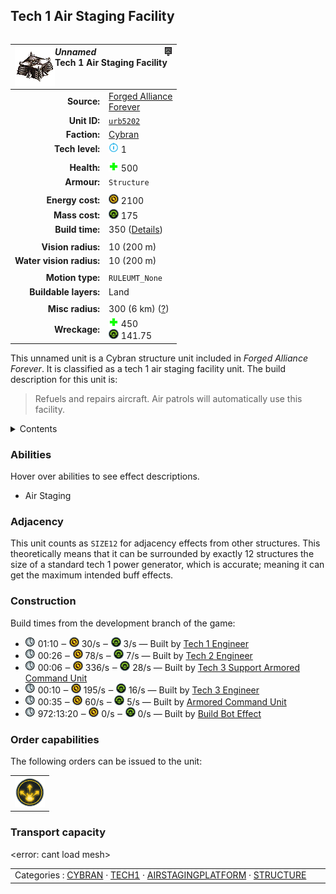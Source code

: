 Tech 1 Air Staging Facility
----
<table align="right">
    <thead>
        <tr>
            <th align="left" colspan="2">
                <img align="left" src="icons/units/URB5202_icon.png" title="The unit icon" /><img align="right" src="icons/strategicicons/icon_structure1_air_rest.png" title="icon_structure1_air" /><i>Unnamed</i><br />Tech 1 Air Staging Facility
            </th>
        </tr>
    </thead>
    <tbody>
        <tr>
            <td align="right"><strong>Source:</strong></td>
            <td><a href="Forged Alliance Forever">Forged Alliance<br />Forever</a></td>
        </tr>
        <tr>
            <td align="right"><strong>Unit ID:</strong></td>
            <td><a href="https://github.com/FAForever/fa/D:/faf-development/fa/units/URB5202/URB5202_unit.bp"><code>urb5202</code></a></td>
        </tr>
        <tr>
            <td align="right"><strong>Faction:</strong></td>
            <td><a href="_categories.CYBRAN">Cybran</a></td>
        </tr>
        <tr>
            <td align="right"><strong>Tech level:</strong></td>
            <td><img src="icons/T1.png" title="Tech 1" /> 1</td>
        </tr>
        <tr><td align="center" colspan="2"></td></tr>
        <tr>
            <td align="right"><strong>Health:</strong></td>
            <td><img src="icons/health.png" title="Health" /> 500</td>
        </tr>
        <tr>
            <td align="right"><strong>Armour:</strong></td>
            <td><code>Structure</code></td>
        </tr>
        <tr><td align="center" colspan="2"></td></tr>
        <tr>
            <td align="right"><strong>Energy cost:</strong></td>
            <td><img src="icons/energy.png" title="Energy" /> 2100</td>
        </tr>
        <tr>
            <td align="right"><strong>Mass cost:</strong></td>
            <td><img src="icons/mass.png" title="Mass" /> 175</td>
        </tr>
        <tr>
            <td align="right"><strong>Build time:</strong></td>
            <td>350 (<a href="#construction">Details</a>)</td>
        </tr>
        <tr><td align="center" colspan="2"></td></tr>
        <tr>
            <td align="right"><strong>Vision radius:</strong></td>
            <td> <span title="0.20 km, 0.12 mi">10 (200 m)</span></td>
        </tr>
        <tr>
            <td align="right"><strong>Water vision radius:</strong></td>
            <td> <span title="0.20 km, 0.12 mi">10 (200 m)</span></td>
        </tr>
        <tr><td align="center" colspan="2"></td></tr>
        <tr>
            <td align="right"><strong>Motion type:</strong></td>
            <td><code>RULEUMT_None</code></td>
        </tr>
        <tr>
            <td align="right"><strong>Buildable layers:</strong></td>
            <td>Land</td>
        </tr>
        <tr><td align="center" colspan="2"></td></tr>
        <tr>
            <td align="right"><strong>Misc radius:</strong></td>
            <td> <span title="6000 m, 3.73 mi">300 (6 km)</span> <span title="Defined by the air staging radius value. Often used to indicate things without a dedicated range ring.">(<u>?</u>)</span></td>
        </tr>
        <tr>
            <td align="right"><strong>Wreckage:</strong></td>
            <td><img src="icons/health.png" title="Health" /> 450<br /><img src="icons/mass.png" title="Mass" /> 141.75</td>
        </tr>
    </tbody>
</table>

This unnamed unit is a Cybran structure unit included in *Forged Alliance Forever*.
It is classified as a tech 1 air staging facility unit.
The build description for this unit is:

<blockquote>Refuels and repairs aircraft. Air patrols will automatically use this facility.</blockquote>

<details>
<summary>Contents</summary>

1. – <a href="#abilities">Abilities</a>
2. – <a href="#adjacency">Adjacency</a>
3. – <a href="#construction">Construction</a>
4. – <a href="#order-capabilities">Order capabilities</a>
5. – <a href="#transport-capacity">Transport capacity</a>
</details>

### Abilities
Hover over abilities to see effect descriptions.

* <span title="Aircraft can land on it for refuel and/or repair">Air Staging</span>

### Adjacency
This unit counts as `SIZE12` for adjacency effects from other structures. This theoretically means that it can be surrounded by exactly 12 structures the size of a standard tech 1 power generator, which is accurate; meaning it can get the maximum intended buff effects. 

### Construction
Build times from the development branch of the game:
* <img src="icons/time.png" title="Time" /> 01:10 ‒ <img src="icons/energy.png" title="Energy" /> 30/s ‒ <img src="icons/mass.png" title="Mass" /> 3/s — Built by <a href="URL0105">Tech 1 Engineer</a>
* <img src="icons/time.png" title="Time" /> 00:26 ‒ <img src="icons/energy.png" title="Energy" /> 78/s ‒ <img src="icons/mass.png" title="Mass" /> 7/s — Built by <a href="URL0208">Tech 2 Engineer</a>
* <img src="icons/time.png" title="Time" /> 00:06 ‒ <img src="icons/energy.png" title="Energy" /> 336/s ‒ <img src="icons/mass.png" title="Mass" /> 28/s — Built by <a href="URL0301">Tech 3 Support Armored Command Unit</a>
* <img src="icons/time.png" title="Time" /> 00:10 ‒ <img src="icons/energy.png" title="Energy" /> 195/s ‒ <img src="icons/mass.png" title="Mass" /> 16/s — Built by <a href="URL0309">Tech 3 Engineer</a>
* <img src="icons/time.png" title="Time" /> 00:35 ‒ <img src="icons/energy.png" title="Energy" /> 60/s ‒ <img src="icons/mass.png" title="Mass" /> 5/s — Built by <a href="URL0001">Armored Command Unit</a>
* <img src="icons/time.png" title="Time" /> 972:13:20 ‒ <img src="icons/energy.png" title="Energy" /> 0/s ‒ <img src="icons/mass.png" title="Mass" /> 0/s — Built by <a href="URA0001">Build Bot Effect</a>

### Order capabilities
The following orders can be issued to the unit:
<table>
<td><img float="left" src="icons/orders/deploy.png" title="Deploy" /></td>
</table>

### Transport capacity
<error: cant load mesh>

<table align="center">
<td width="1215px">Categories : 
<a href="_categories.CYBRAN">CYBRAN</a> · 
<a href="_categories.TECH1">TECH1</a> · 
<a href="_categories.AIRSTAGINGPLATFORM">AIRSTAGINGPLATFORM</a> · 
<a href="_categories.STRUCTURE">STRUCTURE</a></td>
</table>
